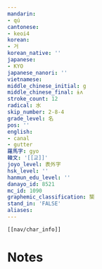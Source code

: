 ```yaml
---
mandarin:
- qú
cantonese:
- keoi4
korean:
- 거
korean_native: ''
japanese:
- KYO
japanese_nanori: ''
vietnamese:
middle_chinese_initial: g
middle_chinese_final: ɨʌ
stroke_count: 12
radical: 水
skip_number: 2-8-4
grade_level: 名
pos: ''
english:
- canal
- gutter
羅馬字: gyo
韓文: '[[교]]'
joyo_level: 表外字
hsk_level: ''
hanmun_edu_level: ''
danayo_id: 8521
mc_id: 1090
graphemic_classification: 榘
stand_in: 'FALSE'
aliases:
---
```

```meta-bind-embed
[[nav/char_info]]
```

# Notes
